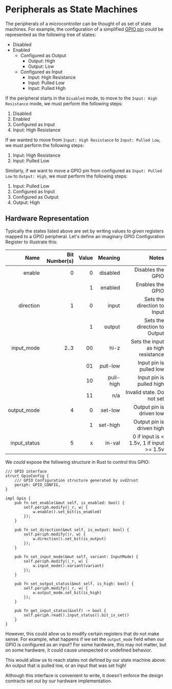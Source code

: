 # Peripherals as State Machines

The peripherals of a microcontroller can be thought of as set of state machines. For example, the configuration of a simplified [GPIO pin] could be represented as the following tree of states:

[GPIO pin]: https://en.wikipedia.org/wiki/General-purpose_input/output

* Disabled
* Enabled
    * Configured as Output
        * Output: High
        * Output: Low
    * Configured as Input
        * Input: High Resistance
        * Input: Pulled Low
        * Input: Pulled High

If the peripheral starts in the `Disabled` mode, to move to the `Input: High Resistance` mode, we must perform the following steps:

1. Disabled
2. Enabled
3. Configured as Input
4. Input: High Resistance

If we wanted to move from `Input: High Resistance` to `Input: Pulled Low`, we must perform the following steps:

1. Input: High Resistance
2. Input: Pulled Low

Similarly, if we want to move a GPIO pin from configured as `Input: Pulled Low` to `Output: High`, we must perform the following steps:

1. Input: Pulled Low
2. Configured as Input
3. Configured as Output
4. Output: High

## Hardware Representation

Typically the states listed above are set by writing values to given registers mapped to a GPIO peripheral. Let's define an imaginary GPIO Configuration Register to illustrate this:

| Name         | Bit Number(s) | Value | Meaning   | Notes |
| ---:         | ------------: | ----: | ------:   | ----: |
| enable       | 0             | 0     | disabled  | Disables the GPIO |
|              |               | 1     | enabled   | Enables the GPIO |
| direction    | 1             | 0     | input     | Sets the direction to Input |
|              |               | 1     | output    | Sets the direction to Output |
| input_mode   | 2..3          | 00    | hi-z      | Sets the input as high resistance |
|              |               | 01    | pull-low  | Input pin is pulled low |
|              |               | 10    | pull-high | Input pin is pulled high |
|              |               | 11    | n/a       | Invalid state. Do not set |
| output_mode  | 4             | 0     | set-low   | Output pin is driven low |
|              |               | 1     | set-high  | Output pin is driven high |
| input_status | 5             | x     | in-val    | 0 if input is < 1.5v, 1 if input >= 1.5v |

We _could_ expose the following structure in Rust to control this GPIO:

```rust,ignore
/// GPIO interface
struct GpioConfig {
    /// GPIO Configuration structure generated by svd2rust
    periph: GPIO_CONFIG,
}

impl Gpio {
    pub fn set_enable(&mut self, is_enabled: bool) {
        self.periph.modify(|_r, w| {
            w.enable().set_bit(is_enabled)
        });
    }

    pub fn set_direction(&mut self, is_output: bool) {
        self.periph.modify(|r, w| {
            w.direction().set_bit(is_output)
        });
    }

    pub fn set_input_mode(&mut self, variant: InputMode) {
        self.periph.modify(|_r, w| {
            w.input_mode().variant(variant)
        });
    }

    pub fn set_output_status(&mut self, is_high: bool) {
        self.periph.modify(|_r, w| {
            w.output_mode.set_bit(is_high)
        });
    }

    pub fn get_input_status(&self) -> bool {
        self.periph.read().input_status().bit_is_set()
    }
}
```

However, this could allow us to modify certain registers that do not make sense. For example, what happens if we set the `output_mode` field when our GPIO is configured as an input? For some hardware, this may not matter, but on some hardware, it could cause unexpected or undefined behavior.

This would allow us to reach states not defined by our state machine above: An output that is pulled low, or an input that was set high!

Although this interface is convenient to write, it doesn't enforce the design contracts set out by our hardware implementation.
